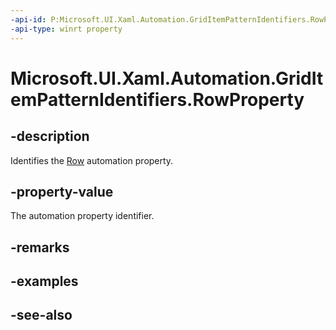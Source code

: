 ```yaml
---
-api-id: P:Microsoft.UI.Xaml.Automation.GridItemPatternIdentifiers.RowProperty
-api-type: winrt property
---
```


<!-- Property syntax
public Windows.UI.Xaml.Automation.AutomationProperty RowProperty { get; }
-->

# Microsoft.UI.Xaml.Automation.GridItemPatternIdentifiers.RowProperty

## -description
Identifies the [Row](../microsoft.ui.xaml.automation.provider/igriditemprovider_row.md) automation property.

## -property-value
The automation property identifier.

## -remarks

## -examples

## -see-also
